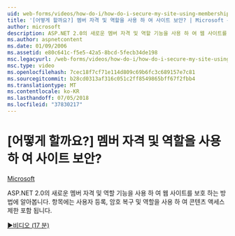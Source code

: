 ```yaml
---
uid: web-forms/videos/how-do-i/how-do-i-secure-my-site-using-membership-and-roles
title: '[어떻게 할까요?] 멤버 자격 및 역할을 사용 하 여 사이트 보안? | Microsoft 문서'
author: microsoft
description: ASP.NET 2.0의 새로운 멤버 자격 및 역할 기능을 사용 하 여 웹 사이트를 보호 하는 방법에 알아봅니다. 항목에는 사용자 등록, 암호 복구 및 restricti 포함 하는 중...
ms.author: aspnetcontent
ms.date: 01/09/2006
ms.assetid: e80c641c-f5e5-42a5-8bcd-5fecb34de198
msc.legacyurl: /web-forms/videos/how-do-i/how-do-i-secure-my-site-using-membership-and-roles
msc.type: video
ms.openlocfilehash: 7cec18f7cf71e114d809c69b6fc3c689157e7c81
ms.sourcegitcommit: b28cd0313af316c051c2ff8549865bff67f2fbb4
ms.translationtype: MT
ms.contentlocale: ko-KR
ms.lasthandoff: 07/05/2018
ms.locfileid: "37830217"
---
```

<a name="how-do-i-secure-my-site-using-membership-and-roles"></a>[어떻게 할까요?] 멤버 자격 및 역할을 사용 하 여 사이트 보안?
====================
[Microsoft](https://github.com/microsoft)

ASP.NET 2.0의 새로운 멤버 자격 및 역할 기능을 사용 하 여 웹 사이트를 보호 하는 방법에 알아봅니다. 항목에는 사용자 등록, 암호 복구 및 역할을 사용 하 여 콘텐츠 액세스 제한 포함 됩니다.

[&#9654;비디오 (17 분)](https://channel9.msdn.com/Blogs/ASP-NET-Site-Videos/how-do-i-secure-my-site-using-membership-and-roles)
